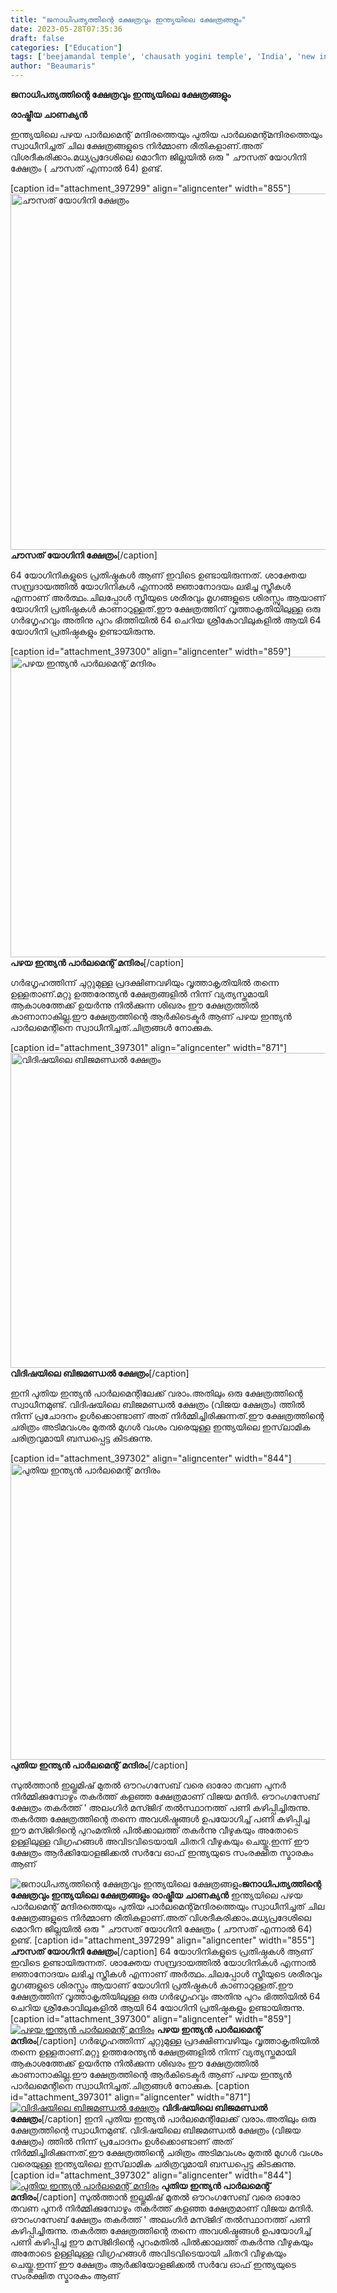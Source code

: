 ```yaml
---
title: "ജനാധിപത്യത്തിന്റെ ക്ഷേത്രവും ഇന്ത്യയിലെ ക്ഷേത്രങ്ങളും"
date: 2023-05-28T07:35:36
draft: false
categories: ["Education"]
tags: ['beejamandal temple', 'chausath yogini temple', 'India', 'new indian parliament', 'old indian parliamet']
author: "Beaumaris"
---
```


<strong>ജനാധിപത്യത്തിന്റെ ക്ഷേത്രവും ഇന്ത്യയിലെ ക്ഷേത്രങ്ങളും</strong>

<strong>രാഷ്ട്രീയ ചാണക്യൻ</strong>

ഇന്ത്യയിലെ പഴയ പാർലമെന്റ് മന്ദിരത്തെയും പുതിയ പാർലമെന്റ്മന്ദിരത്തെയും സ്വാധീനിച്ചത് ചില ക്ഷേത്രങ്ങളുടെ നിർമ്മാണ രീതികളാണ്.അത് വിശദീകരിക്കാം.മധ്യപ്രദേശിലെ മൊറീന ജില്ലയിൽ ഒരു " ചൗസത് യോഗിനി ക്ഷേത്രം ( ചൗസത് എന്നാൽ 64) ഉണ്ട്.

[caption id="attachment_397299" align="aligncenter" width="855"]<a href="https://cdn.boolokam.com/articles/2023/05/qqqqw.webp"><img class=" wp-image-397299" src="https://cdn.boolokam.com/articles/2023/05/qqqqw.webp" alt="ചൗസത് യോഗിനി ക്ഷേത്രം" width="855" height="570" /></a> <strong>ചൗസത് യോഗിനി ക്ഷേത്രം</strong>[/caption]

64 യോഗിനികളുടെ പ്രതിഷ്ഠകൾ ആണ് ഇവിടെ ഉണ്ടായിരുന്നത്. ശാക്തേയ സമ്പ്രദായത്തിൽ യോഗിനികൾ എന്നാൽ ജ്ഞാനോദയം ലഭിച്ച സ്ത്രീകൾ എന്നാണ് അർത്ഥം.ചിലപ്പോൾ സ്ത്രീയുടെ ശരീരവും മൃഗങ്ങളുടെ ശിരസ്സും ആയാണ് യോഗിനി പ്രതിഷ്ഠകൾ കാണാറുള്ളത്.ഈ ക്ഷേത്രത്തിന് വൃത്താകൃതിയിലുള്ള ഒരു ഗർഭഗൃഹവും അതിനു പുറം ഭിത്തിയിൽ 64 ചെറിയ ശ്രീകോവിലുകളിൽ ആയി 64 യോഗിനി പ്രതിഷ്ഠകളും ഉണ്ടായിരുന്നു.

[caption id="attachment_397300" align="aligncenter" width="859"]<a href="https://cdn.boolokam.com/articles/2023/05/fwweeeee.webp"><img class=" wp-image-397300" src="https://cdn.boolokam.com/articles/2023/05/fwweeeee.webp" alt="പഴയ ഇന്ത്യൻ പാർലമെന്റ് മന്ദിരം " width="859" height="481" /></a> <strong>പഴയ ഇന്ത്യൻ പാർലമെന്റ് മന്ദിരം</strong>[/caption]

ഗർഭഗൃഹത്തിന്ന് ചുറ്റുമുള്ള പ്രദക്ഷിണവഴിയും വൃത്താകൃതിയിൽ തന്നെ ഉള്ളതാണ്.മറ്റു ഉത്തരേന്ത്യൻ ക്ഷേത്രങ്ങളിൽ നിന്ന് വ്യത്യസ്തമായി ആകാശത്തേക്ക് ഉയർന്നു നിൽക്കുന്ന ശിഖരം ഈ ക്ഷേത്രത്തിൽ കാണാനാകില്ല.ഈ ക്ഷേത്രത്തിന്റെ ആർകിടെക്ടർ ആണ് പഴയ ഇന്ത്യൻ പാർലമെന്റിനെ സ്വാധീനിച്ചത്.ചിത്രങ്ങൾ നോക്കുക.

[caption id="attachment_397301" align="aligncenter" width="871"]<a href="https://cdn.boolokam.com/articles/2023/05/fwweertttt.webp"><img class=" wp-image-397301" src="https://cdn.boolokam.com/articles/2023/05/fwweertttt.webp" alt="വിദിഷയിലെ ബിജമണ്ഡൽ ക്ഷേത്രം" width="871" height="504" /></a> <strong>വിദിഷയിലെ ബിജമണ്ഡൽ ക്ഷേത്രം</strong>[/caption]

ഇനി പുതിയ ഇന്ത്യൻ പാർലമെന്റിലേക്ക് വരാം.അതിലും ഒരു ക്ഷേത്രത്തിന്റെ സ്വാധീനമുണ്ട്. വിദിഷയിലെ ബിജമണ്ഡൽ ക്ഷേത്രം (വിജയ ക്ഷേത്രം) ത്തിൽ നിന്ന് പ്രചോദനം ഉൾക്കൊണ്ടാണ് അത് നിർമ്മിച്ചിരിക്കുന്നത്.ഈ ക്ഷേത്രത്തിന്റെ ചരിത്രം അടിമവംശം മുതൽ മുഗൾ വംശം വരെയുള്ള ഇന്ത്യയിലെ ഇസ്‌ലാമിക ചരിത്രവുമായി ബന്ധപ്പെട്ട കിടക്കുന്നു.

[caption id="attachment_397302" align="aligncenter" width="844"]<a href="https://cdn.boolokam.com/articles/2023/05/dqqqww.webp"><img class=" wp-image-397302" src="https://cdn.boolokam.com/articles/2023/05/dqqqww.webp" alt="പുതിയ ഇന്ത്യൻ പാർലമെന്റ് മന്ദിരം " width="844" height="474" /></a> <strong>പുതിയ ഇന്ത്യൻ പാർലമെന്റ് മന്ദിരം</strong>[/caption]

സുൽത്താൻ ഇല്തുമിഷ് മുതൽ ഔറംഗസേബ് വരെ ഓരോ തവണ പുനർ നിർമ്മിക്കുമ്പോഴും തകർത്ത് കളഞ്ഞ ക്ഷേത്രമാണ് വിജയ മന്ദിർ. ഔറംഗസേബ് ക്ഷേത്രം തകർത്ത് ' അലംഗിർ മസ്ജിദ് തൽസ്ഥാനത്ത് പണി കഴിപ്പിച്ചിരുന്നു. തകർത്ത ക്ഷേത്രത്തിന്റെ തന്നെ അവശിഷ്ടങ്ങൾ ഉപയോഗിച്ച് പണി കഴിപ്പിച്ച ഈ മസ്ജിദിന്റെ പുറംമതിൽ പിൽക്കാലത്ത് തകർന്നു വീഴുകയും അതോടെ ഉള്ളിലുള്ള വിഗ്രഹങ്ങൾ അവിടവിടെയായി ചിതറി വീഴുകയും ചെയ്തു.ഇന്ന് ഈ ക്ഷേത്രം ആർക്കിയോളജിക്കൽ സർവേ ഓഫ് ഇന്ത്യയുടെ സംരക്ഷിത സ്മാരകം ആണ്


![ജനാധിപത്യത്തിന്റെ ക്ഷേത്രവും ഇന്ത്യയിലെ ക്ഷേത്രങ്ങളും](https://cdn.boolokam.com/articles/2023/05/qqqqw.webp)**ജനാധിപത്യത്തിന്റെ ക്ഷേത്രവും ഇന്ത്യയിലെ ക്ഷേത്രങ്ങളും** **രാഷ്ട്രീയ ചാണക്യൻ** ഇന്ത്യയിലെ പഴയ പാർലമെന്റ് മന്ദിരത്തെയും പുതിയ പാർലമെന്റ്മന്ദിരത്തെയും സ്വാധീനിച്ചത് ചില ക്ഷേത്രങ്ങളുടെ നിർമ്മാണ രീതികളാണ്.അത് വിശദീകരിക്കാം.മധ്യപ്രദേശിലെ മൊറീന ജില്ലയിൽ ഒരു " ചൗസത് യോഗിനി ക്ഷേത്രം ( ചൗസത് എന്നാൽ 64) ഉണ്ട്. [caption id="attachment_397299" align="aligncenter" width="855"][](https://cdn.boolokam.com/articles/2023/05/qqqqw.webp) **ചൗസത് യോഗിനി ക്ഷേത്രം**[/caption] 64 യോഗിനികളുടെ പ്രതിഷ്ഠകൾ ആണ് ഇവിടെ ഉണ്ടായിരുന്നത്. ശാക്തേയ സമ്പ്രദായത്തിൽ യോഗിനികൾ എന്നാൽ ജ്ഞാനോദയം ലഭിച്ച സ്ത്രീകൾ എന്നാണ് അർത്ഥം.ചിലപ്പോൾ സ്ത്രീയുടെ ശരീരവും മൃഗങ്ങളുടെ ശിരസ്സും ആയാണ് യോഗിനി പ്രതിഷ്ഠകൾ കാണാറുള്ളത്.ഈ ക്ഷേത്രത്തിന് വൃത്താകൃതിയിലുള്ള ഒരു ഗർഭഗൃഹവും അതിനു പുറം ഭിത്തിയിൽ 64 ചെറിയ ശ്രീകോവിലുകളിൽ ആയി 64 യോഗിനി പ്രതിഷ്ഠകളും ഉണ്ടായിരുന്നു. [caption id="attachment_397300" align="aligncenter" width="859"][![പഴയ ഇന്ത്യൻ പാർലമെന്റ് മന്ദിരം ](https://cdn.boolokam.com/articles/2023/05/fwweeeee.webp)](https://cdn.boolokam.com/articles/2023/05/fwweeeee.webp) **പഴയ ഇന്ത്യൻ പാർലമെന്റ് മന്ദിരം**[/caption] ഗർഭഗൃഹത്തിന്ന് ചുറ്റുമുള്ള പ്രദക്ഷിണവഴിയും വൃത്താകൃതിയിൽ തന്നെ ഉള്ളതാണ്.മറ്റു ഉത്തരേന്ത്യൻ ക്ഷേത്രങ്ങളിൽ നിന്ന് വ്യത്യസ്തമായി ആകാശത്തേക്ക് ഉയർന്നു നിൽക്കുന്ന ശിഖരം ഈ ക്ഷേത്രത്തിൽ കാണാനാകില്ല.ഈ ക്ഷേത്രത്തിന്റെ ആർകിടെക്ടർ ആണ് പഴയ ഇന്ത്യൻ പാർലമെന്റിനെ സ്വാധീനിച്ചത്.ചിത്രങ്ങൾ നോക്കുക. [caption id="attachment_397301" align="aligncenter" width="871"][![വിദിഷയിലെ ബിജമണ്ഡൽ ക്ഷേത്രം](https://cdn.boolokam.com/articles/2023/05/fwweertttt.webp)](https://cdn.boolokam.com/articles/2023/05/fwweertttt.webp) **വിദിഷയിലെ ബിജമണ്ഡൽ ക്ഷേത്രം**[/caption] ഇനി പുതിയ ഇന്ത്യൻ പാർലമെന്റിലേക്ക് വരാം.അതിലും ഒരു ക്ഷേത്രത്തിന്റെ സ്വാധീനമുണ്ട്. വിദിഷയിലെ ബിജമണ്ഡൽ ക്ഷേത്രം (വിജയ ക്ഷേത്രം) ത്തിൽ നിന്ന് പ്രചോദനം ഉൾക്കൊണ്ടാണ് അത് നിർമ്മിച്ചിരിക്കുന്നത്.ഈ ക്ഷേത്രത്തിന്റെ ചരിത്രം അടിമവംശം മുതൽ മുഗൾ വംശം വരെയുള്ള ഇന്ത്യയിലെ ഇസ്‌ലാമിക ചരിത്രവുമായി ബന്ധപ്പെട്ട കിടക്കുന്നു. [caption id="attachment_397302" align="aligncenter" width="844"][![പുതിയ ഇന്ത്യൻ പാർലമെന്റ് മന്ദിരം ](https://cdn.boolokam.com/articles/2023/05/dqqqww.webp)](https://cdn.boolokam.com/articles/2023/05/dqqqww.webp) **പുതിയ ഇന്ത്യൻ പാർലമെന്റ് മന്ദിരം**[/caption] സുൽത്താൻ ഇല്തുമിഷ് മുതൽ ഔറംഗസേബ് വരെ ഓരോ തവണ പുനർ നിർമ്മിക്കുമ്പോഴും തകർത്ത് കളഞ്ഞ ക്ഷേത്രമാണ് വിജയ മന്ദിർ. ഔറംഗസേബ് ക്ഷേത്രം തകർത്ത് ' അലംഗിർ മസ്ജിദ് തൽസ്ഥാനത്ത് പണി കഴിപ്പിച്ചിരുന്നു. തകർത്ത ക്ഷേത്രത്തിന്റെ തന്നെ അവശിഷ്ടങ്ങൾ ഉപയോഗിച്ച് പണി കഴിപ്പിച്ച ഈ മസ്ജിദിന്റെ പുറംമതിൽ പിൽക്കാലത്ത് തകർന്നു വീഴുകയും അതോടെ ഉള്ളിലുള്ള വിഗ്രഹങ്ങൾ അവിടവിടെയായി ചിതറി വീഴുകയും ചെയ്തു.ഇന്ന് ഈ ക്ഷേത്രം ആർക്കിയോളജിക്കൽ സർവേ ഓഫ് ഇന്ത്യയുടെ സംരക്ഷിത സ്മാരകം ആണ്
